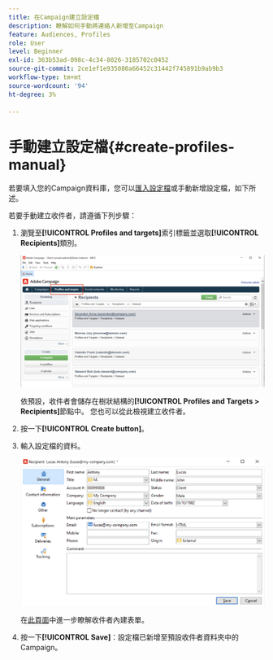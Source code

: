 ```yaml
---
title: 在Campaign建立設定檔
description: 瞭解如何手動將連絡人新增至Campaign
feature: Audiences, Profiles
role: User
level: Beginner
exl-id: 363b53ad-098c-4c34-8026-3185702c0452
source-git-commit: 2ce1ef1e935080a66452c31442f745891b9ab9b3
workflow-type: tm+mt
source-wordcount: '94'
ht-degree: 3%

---
```


# 手動建立設定檔{#create-profiles-manual}

若要填入您的Campaign資料庫，您可以[匯入設定檔](import-profiles.md)或手動新增設定檔，如下所述。

若要手動建立收件者，請遵循下列步驟：

1. 瀏覽至&#x200B;**[!UICONTROL Profiles and targets]**&#x200B;索引標籤並選取&#x200B;**[!UICONTROL Recipients]**&#x200B;類別。

   ![](assets/profiles-and-targets.png)

   依預設，收件者會儲存在樹狀結構的&#x200B;**[!UICONTROL Profiles and Targets > Recipients]**&#x200B;節點中。 您也可以從此檢視建立收件者。

1. 按一下&#x200B;**[!UICONTROL Create button]**。
1. 輸入設定檔的資料。

   ![](assets/new-recipient.png)

   在[此頁面](view-profiles.md#edit-a-profiles)中進一步瞭解收件者內建表單。

1. 按一下&#x200B;**[!UICONTROL Save]**：設定檔已新增至預設收件者資料夾中的Campaign。
